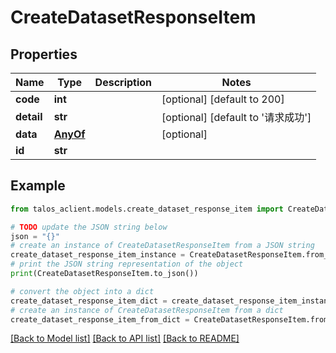 # CreateDatasetResponseItem


## Properties

Name | Type | Description | Notes
------------ | ------------- | ------------- | -------------
**code** | **int** |  | [optional] [default to 200]
**detail** | **str** |  | [optional] [default to '请求成功']
**data** | [**AnyOf**](AnyOf.md) |  | [optional] 
**id** | **str** |  | 

## Example

```python
from talos_aclient.models.create_dataset_response_item import CreateDatasetResponseItem

# TODO update the JSON string below
json = "{}"
# create an instance of CreateDatasetResponseItem from a JSON string
create_dataset_response_item_instance = CreateDatasetResponseItem.from_json(json)
# print the JSON string representation of the object
print(CreateDatasetResponseItem.to_json())

# convert the object into a dict
create_dataset_response_item_dict = create_dataset_response_item_instance.to_dict()
# create an instance of CreateDatasetResponseItem from a dict
create_dataset_response_item_from_dict = CreateDatasetResponseItem.from_dict(create_dataset_response_item_dict)
```
[[Back to Model list]](../README.md#documentation-for-models) [[Back to API list]](../README.md#documentation-for-api-endpoints) [[Back to README]](../README.md)


